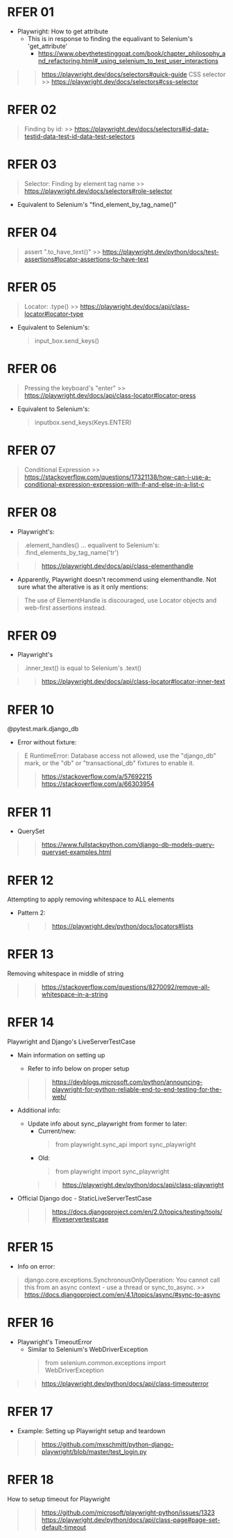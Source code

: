 # RFER 01
- Playwright: How to get attribute
    - This is in response to finding the equalivant to Selenium's 'get_attribute'
        - https://www.obeythetestinggoat.com/book/chapter_philosophy_and_refactoring.html#_using_selenium_to_test_user_interactions

>> https://playwright.dev/docs/selectors#quick-guide
> CSS selector
    >> https://playwright.dev/docs/selectors#css-selector

# RFER 02
> Finding by id:
    >> https://playwright.dev/docs/selectors#id-data-testid-data-test-id-data-test-selectors

# RFER 03
> Selector: Finding by element tag name
    >> https://playwright.dev/docs/selectors#role-selector
- Equivalent to Selenium's "find_element_by_tag_name()"

# RFER 04
> assert ".to_have_text()"
    >> https://playwright.dev/python/docs/test-assertions#locator-assertions-to-have-text

# RFER 05
> Locator: .type()
    >> https://playwright.dev/docs/api/class-locator#locator-type

- Equivalent to Selenium's: 
    > input_box.send_keys()

# RFER 06
> Pressing the keyboard's "enter"
    >> https://playwright.dev/docs/api/class-locator#locator-press

- Equivalent to Selenium's:
    > inputbox.send_keys(Keys.ENTER)  

# RFER 07
> Conditional Expression
    >> https://stackoverflow.com/questions/17321138/how-can-i-use-a-conditional-expression-expression-with-if-and-else-in-a-list-c

# RFER 08
- Playwright's:
> .element_handles() 
... equalivent to Selenium's:
> .find_elements_by_tag_name('tr')

>> https://playwright.dev/docs/api/class-elementhandle

- Apparently, Playwright doesn't recommend using elementhandle. Not sure what the alterative is as it only mentions:
> The use of ElementHandle is discouraged, use Locator objects and web-first assertions instead.


# RFER 09

- Playwright's
> .inner_text()
is equal to Selenium's
> .text()

>> https://playwright.dev/docs/api/class-locator#locator-inner-text

# RFER 10
@pytest.mark.django_db
- Error without fixture: 
> E       RuntimeError: Database access not allowed, use the "django_db" mark, or the "db" or "transactional_db" fixtures to enable it.
>> https://stackoverflow.com/a/57692215
>> https://stackoverflow.com/a/66303954

# RFER 11
- QuerySet
>> https://www.fullstackpython.com/django-db-models-query-queryset-examples.html

# RFER 12
Attempting to apply removing whitespace to ALL elements
- Pattern 2:
    >> https://playwright.dev/python/docs/locators#lists

# RFER 13
Removing whitespace in middle of string
>> https://stackoverflow.com/questions/8270092/remove-all-whitespace-in-a-string

# RFER 14
Playwright and Django's LiveServerTestCase
- Main information on setting up
    - Refer to info below on proper setup
    >> https://devblogs.microsoft.com/python/announcing-playwright-for-python-reliable-end-to-end-testing-for-the-web/

- Additional info:
    - Update info about sync_playwright from former to later:
        - Current/new:
            > from playwright.sync_api import sync_playwright
        - Old:
            >  from playwright import sync_playwright 
        >> https://playwright.dev/python/docs/api/class-playwright

- Official Django doc - StaticLiveServerTestCase
    >> https://docs.djangoproject.com/en/2.0/topics/testing/tools/#liveservertestcase

# RFER 15
- Info on error:
> django.core.exceptions.SynchronousOnlyOperation: You cannot call this from an async context - use a thread or sync_to_async.
    >> https://docs.djangoproject.com/en/4.1/topics/async/#sync-to-async

# RFER 16
- Playwright's TimeoutError
    - Similar to Selenium's WebDriverException
        > from selenium.common.exceptions import WebDriverException
>> https://playwright.dev/python/docs/api/class-timeouterror

# RFER 17
- Example: Setting up Playwright setup and teardown 
>> https://github.com/mxschmitt/python-django-playwright/blob/master/test_login.py

# RFER 18
How to setup timeout for Playwright
>> https://github.com/microsoft/playwright-python/issues/1323
>>https://playwright.dev/python/docs/api/class-page#page-set-default-timeout